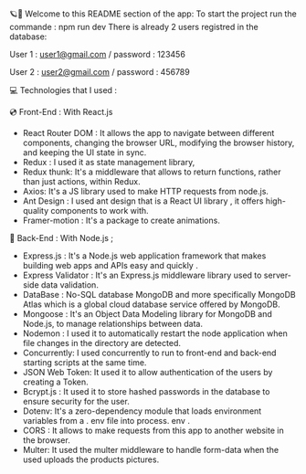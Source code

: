 🪐🔬 Welcome to this README section of the app:
To start the project run the commande : npm run dev
There is already 2 users registred in the database:

User 1 :
user1@gmail.com / password : 123456

User 2 :
user2@gmail.com / password : 456789

💻 Technologies that I used :

💿 Front-End : With React.js

- React Router DOM : It allows the app to navigate between different components, changing the browser URL, modifying the browser history, and keeping the UI state in sync.
- Redux : I used it as state management library,
- Redux thunk: It's a middleware that allows to return functions, rather than just actions, within Redux.
- Axios: It's a JS library used to make HTTP requests from node.js.
- Ant Design : I used ant design that is a React UI library , it offers high-quality components to work with.
- Framer-motion : It's a package to create animations.

📀 Back-End : With Node.js ;

- Express.js : It's a Node.js web application framework that makes building web apps and APIs easy and quickly .
- Express Validator : It's an Express.js middleware library used to server-side data validation.
- DataBase : No-SQL database MongoDB and more specifically MongoDB Atlas which is a global cloud database service offered by MongoDB.
- Mongoose : It's an Object Data Modeling library for MongoDB and Node.js, to manage relationships between data.
- Nodemon : I used it to automatically restart the node application when file changes in the directory are detected.
- Concurrently: I used concurrently to run to front-end and back-end starting scripts at the same time.
- JSON Web Token: It used it to allow authentication of the users by creating a Token.
- Bcrypt.js : It used it to store hashed passwords in the database to ensure security for the user.
- Dotenv: It's a zero-dependency module that loads environment variables from a . env file into process. env .
- CORS : It allows to make requests from this app to another website in the browser.
- Multer: It used the multer middleware to handle form-data when the used uploads the products pictures.
